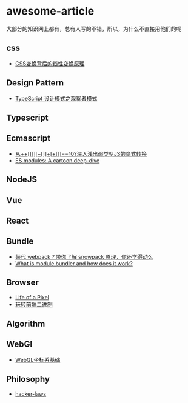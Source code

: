 # awesome-article
大部分的知识网上都有，总有人写的不错，所以，为什么不直接用他们的呢


## css
- [CSS变换背后的线性变换原理](https://mp.weixin.qq.com/s/Xp6xneVFDyGAfj9s1ONSFQ)
## Design Pattern
- [TypeScript 设计模式之观察者模式](https://juejin.im/post/6862112623417098248?utm_source=gold_browser_extension)
## Typescript
## Ecmascript
- [从++[[]][+[]]+[+[]]==10?深入浅出弱类型JS的隐式转换](https://github.com/jawil/blog/issues/5)
- [ES modules: A cartoon deep-dive](https://hacks.mozilla.org/2018/03/es-modules-a-cartoon-deep-dive/)
## NodeJS
## Vue
## React
## Bundle
- [替代 webpack？带你了解 snowpack 原理，你还学得动么](https://zhuanlan.zhihu.com/p/149351900)
- [What is module bundler and how does it work?](https://lihautan.com/what-is-module-bundler-and-how-does-it-work/#what-is-a-module-bundler)
## Browser
- [Life of a Pixel](https://docs.google.com/presentation/d/1boPxbgNrTU0ddsc144rcXayGA_WF53k96imRH8Mp34Y/edit#slide=id.g60f92a5151_40_0)
- [玩转前端二进制](https://mp.weixin.qq.com/s/QHi6BVM5Jt8XwZ_FKcRYsg)
## Algorithm
## WebGl
- [WebGL坐标系基础](https://juejin.im/post/6890795086054260750?utm_source=gold_browser_extension)
## Philosophy
- [hacker-laws](https://github.com/nusr/hacker-laws-zh)
